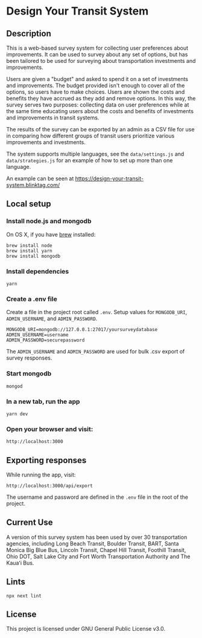 # Design Your Transit System

## Description

This is a web-based survey system for collecting user preferences about improvements. It can be used to survey about any set of options, but has been tailored to be used for surveying about transportation investments and improvements.

Users are given a "budget" and asked to spend it on a set of investments and improvements. The budget provided isn't enough to cover all of the options, so users have to make choices. Users are shown the costs and benefits they have accrued as they add and remove options. In this way, the survey serves two purposes: collecting data on user preferences while at the same time educating users about the costs and benefits of investments and improvements in transit systems.

The results of the survey can be exported by an admin as a CSV file for use in comparing how different groups of transit users prioritize various improvements and investments.

The system supports multiple languages, see the `data/settings.js` and `data/strategies.js` for an example of how to set up more than one language.

An example can be seen at https://design-your-transit-system.blinktag.com/

## Local setup

### Install node.js and mongodb

On OS X, if you have [brew](https://brew.sh/) installed:

    brew install node
    brew install yarn
    brew install mongodb

### Install dependencies

    yarn

### Create a .env file

Create a file in the project root called `.env`. Setup values for `MONGODB_URI`, `ADMIN_USERNAME`, and `ADMIN_PASSWORD`.

    MONGODB_URI=mongodb://127.0.0.1:27017/yoursurveydatabase
    ADMIN_USERNAME=username
    ADMIN_PASSWORD=securepassword

The `ADMIN_USERNAME` and `ADMIN_PASSWORD` are used for bulk .csv export of survey responses.

### Start mongodb

    mongod

### In a new tab, run the app

    yarn dev

### Open your browser and visit:

    http://localhost:3000

## Exporting responses

While running the app, visit:

    http://localhost:3000/api/export

The username and password are defined in the `.env` file in the root of the project.

## Current Use

A version of this survey system has been used by over 30 transportation agencies, including Long Beach Transit, Boulder Transit, BART, Santa Monica Big Blue Bus, Lincoln Transit, Chapel Hill Transit, Foothill Transit, Ohio DOT, Salt Lake City and Fort Worth Transportation Authority and The Kauaʻi Bus.

## Lints

    npx next lint

## License

This project is licensed under GNU General Public License v3.0.
